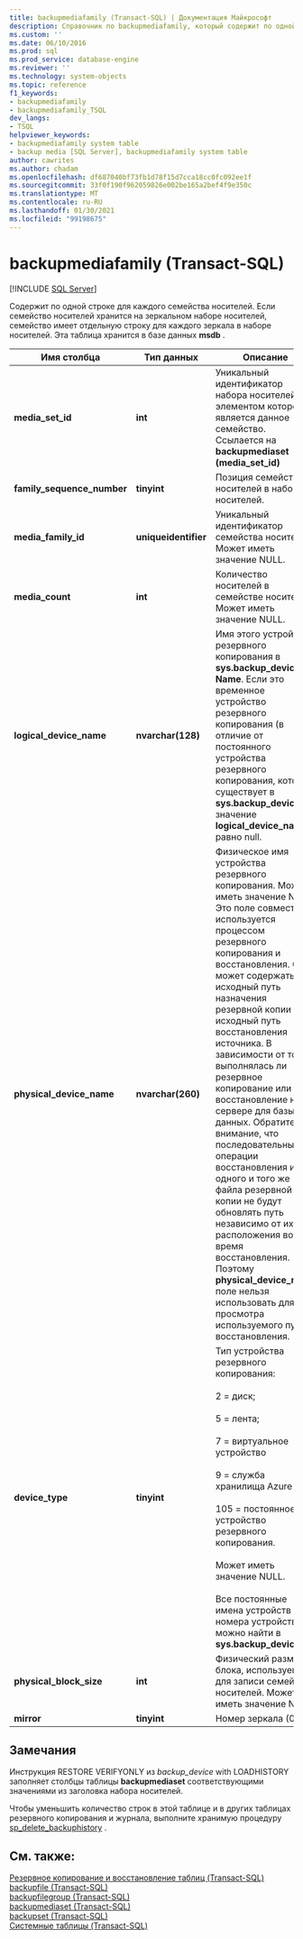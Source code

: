```yaml
---
title: backupmediafamily (Transact-SQL) | Документация Майкрософт
description: Справочник по backupmediafamily, который содержит по одной строке для каждого семейства носителей.
ms.custom: ''
ms.date: 06/10/2016
ms.prod: sql
ms.prod_service: database-engine
ms.reviewer: ''
ms.technology: system-objects
ms.topic: reference
f1_keywords:
- backupmediafamily
- backupmediafamily_TSQL
dev_langs:
- TSQL
helpviewer_keywords:
- backupmediafamily system table
- backup media [SQL Server], backupmediafamily system table
author: cawrites
ms.author: chadam
ms.openlocfilehash: df687040bf73fb1d78f15d7cca18cc0fc092ee1f
ms.sourcegitcommit: 33f0f190f962059826e002be165a2bef4f9e350c
ms.translationtype: MT
ms.contentlocale: ru-RU
ms.lasthandoff: 01/30/2021
ms.locfileid: "99198675"
---
```

# <a name="backupmediafamily-transact-sql"></a>backupmediafamily (Transact-SQL)

[!INCLUDE [SQL Server](../../includes/applies-to-version/sqlserver.md)]

Содержит по одной строке для каждого семейства носителей. Если семейство носителей хранится на зеркальном наборе носителей, семейство имеет отдельную строку для каждого зеркала в наборе носителей. Эта таблица хранится в базе данных **msdb** .  
    
|Имя столбца|Тип данных|Описание|  
|-----------------|---------------|-----------------|  
|**media_set_id**|**int**|Уникальный идентификатор набора носителей, элементом которого является данное семейство. Ссылается на **backupmediaset (media_set_id)**|  
|**family_sequence_number**|**tinyint**|Позиция семейства носителей в наборе носителей.|  
|**media_family_id**|**uniqueidentifier**|Уникальный идентификатор семейства носителей. Может иметь значение NULL.|  
|**media_count**|**int**|Количество носителей в семействе носителей. Может иметь значение NULL.|  
|**logical_device_name**|**nvarchar(128)**|Имя этого устройства резервного копирования в **sys.backup_devices. Name**. Если это временное устройство резервного копирования (в отличие от постоянного устройства резервного копирования, которое существует в **sys.backup_devices**), значение **logical_device_name** равно null.|  
|**physical_device_name**|**nvarchar(260)**|Физическое имя устройства резервного копирования. Может иметь значение NULL. Это поле совместно используется процессом резервного копирования и восстановления. Он может содержать исходный путь назначения резервной копии или исходный путь восстановления источника. В зависимости от того, выполнялась ли резервное копирование или восстановление на сервере для базы данных. Обратите внимание, что последовательные операции восстановления из одного и того же файла резервной копии не будут обновлять путь независимо от их расположения во время восстановления. Поэтому **physical_device_name** поле нельзя использовать для просмотра используемого пути восстановления.|  
|**device_type**|**tinyint**|Тип устройства резервного копирования:<br /><br /> 2 = диск;<br /><br /> 5 = лента;<br /><br /> 7 = виртуальное устройство<br /><br /> 9 = служба хранилища Azure<br /><br /> 105 = постоянное устройство резервного копирования.<br /><br /> Может иметь значение NULL.<br /><br /> Все постоянные имена устройств и номера устройств можно найти в **sys.backup_devices**.|  
|**physical_block_size**|**int**|Физический размер блока, используемого для записи семейства носителей. Может иметь значение NULL.|  
|**mirror**|**tinyint**|Номер зеркала (0-3).|  
  
## <a name="remarks"></a>Замечания  
 Инструкция RESTORE VERIFYONLY из *backup_device* with LOADHISTORY заполняет столбцы таблицы **backupmediaset** соответствующими значениями из заголовка набора носителей.  
  
 Чтобы уменьшить количество строк в этой таблице и в других таблицах резервного копирования и журнала, выполните хранимую процедуру [sp_delete_backuphistory](../../relational-databases/system-stored-procedures/sp-delete-backuphistory-transact-sql.md) .  
  
## <a name="see-also"></a>См. также:  
 [Резервное копирование и восстановление таблиц &#40;Transact-SQL&#41;](../../relational-databases/system-tables/backup-and-restore-tables-transact-sql.md)   
 [backupfile (Transact-SQL)](../../relational-databases/system-tables/backupfile-transact-sql.md)   
 [backupfilegroup (Transact-SQL)](../../relational-databases/system-tables/backupfilegroup-transact-sql.md)   
 [backupmediaset (Transact-SQL)](../../relational-databases/system-tables/backupmediaset-transact-sql.md)   
 [backupset (Transact-SQL)](../../relational-databases/system-tables/backupset-transact-sql.md)   
 [Системные таблицы (Transact-SQL)](../../relational-databases/system-tables/system-tables-transact-sql.md)  
  
  
